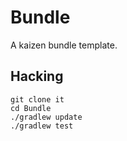 # Bundle
A kaizen bundle template.

## Hacking

    git clone it
    cd Bundle
    ./gradlew update
    ./gradlew test
